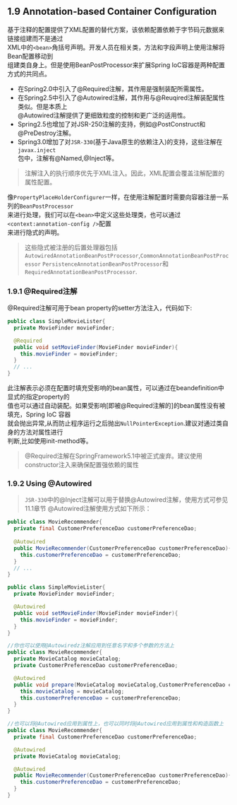 ## 1.9 Annotation-based Container Configuration
基于注释的配置提供了XML配置的替代方案，该依赖配置依赖于字节码元数据来链接组建而不是通过  
XML中的`<bean>`角括号声明。开发人员在相关类，方法和字段声明上使用注解将Bean配置移动到  
组建类自身上。但是使用BeanPostProcessor来扩展Spring IoC容器是两种配置方式的共同点。  

- 在Spring2.0中引入了@Required注解，其作用是强制装配所需属性。  
- 在Spring2.5中引入了@Autowired注解，其作用与@Reuqired注解装配属性类似。但是本质上  
  @Autowired注解提供了更细致粒度的控制和更广泛的适用性。
- Spring2.5也增加了对JSR-250注解的支持，例如@PostConstruct和@PreDestroy注解。
- Spring3.0增加了对`JSR-330`(基于Java原生的依赖注入)的支持，这些注解在`javax.inject`  
  包中，注解有@Named,@Inject等。
  
> 注解注入的执行顺序优先于XML注入。因此，XML配置会覆盖注解配置的属性配置。

像`PropertyPlaceHolderConfigurer`一样，在使用注解配置时需要向容器注册一系列的`BeanPostProcessor`  
来进行处理，我们可以在`<bean>`中定义这些处理类，也可以通过`<context:annotation-config />`配置  
来进行隐式的声明。
> 这些隐式被注册的后置处理器包括
> `AutowiredAnnotationBeanPostProcessor`,`CommonAnnotationBeanPostProcessor`
> `PersistenceAnnotationBeanPostProcessor`和`RequiredAnnotationBeanPostProcessor`.

### 1.9.1 @Required注解
@Required注解可用于bean property的setter方法注入，代码如下:
``` java
public class SimpleMovieLister{
  private MovieFinder movieFinder;

  @Required
  public void setMovieFinder(MovieFinder movieFinder){
    this.movieFinder = movieFinder;
  }
  // ...
}
```
此注解表示必须在配置时填充受影响的bean属性，可以通过在beandefinition中显式的指定property的  
值也可以通过自动装配。如果受影响[即被@Required注解的]的bean属性没有被填充，Spring IoC 容器  
就会抛出异常,从而防止程序运行之后抛出`NullPointerException`.建议对通过类自身的方法对属性进行  
判断,比如使用init-method等。
> @Required注解在SpringFramework5.1中被正式废弃。建议使用constructor注入来确保配置强依赖的属性

### 1.9.2 Using @Autowired
> `JSR-330`中的@Inject注解可以用于替换@Autowired注解，使用方式可参见11.1章节
@Autowired注解使用方式如下所示：
``` java
public class MovieRecommender{
  private final CustomerPreferenceDao customerPreferenceDao;
  
  @Autowired
  public MovieRecommender(CustomerPreferenceDao customerPreferenceDao){
    this.customerPreferenceDao = customerPreferenceDao;
  }
  // ...
}

public class SimpleMovieLister{
  private MovieFinder movieFinder;

  @Autowired
  public void setMovieFinder(MovieFinder movieFinder){
    this.movieFinder = movieFinder;
  }
}

//你也可以使用@Autowiredz注解应用到任意名字和多个参数的方法上
public class MovieRecommender{
  private MovieCatalog movieCatalog;
  private CustomerPreferenceDao customerPreferenceDao;

  @Autowired
  public void prepare(MovieCatalog movieCatalog,CustomerPreferenceDao customerPreferenceDao){
    this.movieCatalog = movieCatalog;
    this.customerPreferenceDao = customerPreferenceDao;
  }
}

//也可以将@Autowired应用到属性上，也可以同时将@Autowired应用到属性和构造函数上
public class MovieRecommender{
  private final CustomerPreferenceDao customerPreferenceDao;

  @Autowired
  private MovieCatalog movieCatalog;

  @Autowired
  public MovieRecommender(CustomerPreferenceDao customerPreferenceDao){
    this.customerPreferenceDao = customerPreferenceDao;
  }
}
```

